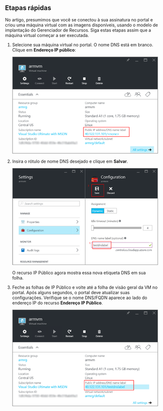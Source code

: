 ## <a name="quick-steps"></a>Etapas rápidas
No artigo, presumimos que você se conectou à sua assinatura no portal e criou uma máquina virtual com as imagens disponíveis, usando o modelo de implantação do Gerenciador de Recursos. Siga estas etapas assim que a máquina virtual começar a ser executada.

1. Selecione sua máquina virtual no portal. O nome DNS está em branco. Clique em **Endereço IP público**:
   
   ![Clique no recurso IP Público no portal](./media/virtual-machines-common-portal-create-fqdn/locatePublicIP.PNG)

2. Insira o rótulo de nome DNS desejado e clique em **Salvar**.
   
   ![Inserir um rótulo de nome DNS para seu recurso IP público](./media/virtual-machines-common-portal-create-fqdn/dnsNameLabel.PNG)
   
   O recurso IP Público agora mostra essa nova etiqueta DNS em sua folha.

3. Feche as folhas de IP Público e volte até a folha de visão geral da VM no portal. Após alguns segundos, o portal deve atualizar suas configurações. Verifique se o nome DNS/FQDN aparece ao lado do endereço IP do recurso **Endereço IP Público**.
   
   ![Confirme que o novo rótulo DNS foi definido](./media/virtual-machines-common-portal-create-fqdn/fqdnCreated.PNG)

